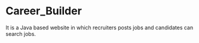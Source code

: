 # Career_Builder
It is a Java based website in which recruiters posts jobs and candidates can search jobs.
